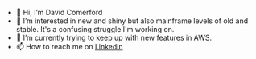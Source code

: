 - 👋 Hi, I’m David Comerford
- 👀 I’m interested in new and shiny but also mainframe levels of old and stable. It's a confusing struggle I'm working on.
- 🌱 I’m currently trying to keep up with new features in AWS.
- 📫 How to reach me on [Linkedin](https://www.linkedin.com/in/david-comerford-10021626/)

<!---
davidcomerford/davidcomerford is a ✨ special ✨ repository because its `README.md` (this file) appears on your GitHub profile.
You can click the Preview link to take a look at your changes.
--->
